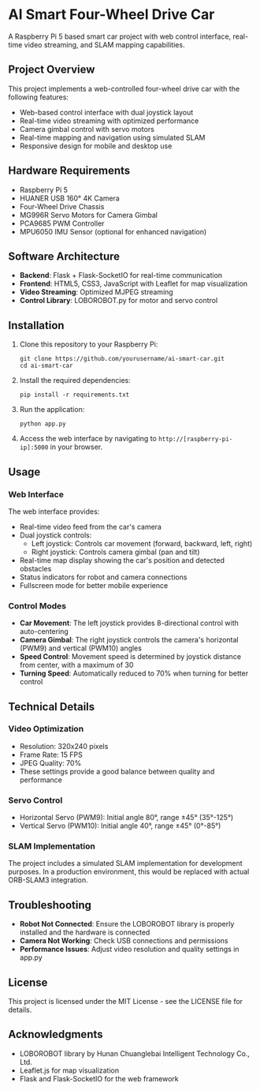 # AI Smart Four-Wheel Drive Car

A Raspberry Pi 5 based smart car project with web control interface, real-time video streaming, and SLAM mapping capabilities.

## Project Overview

This project implements a web-controlled four-wheel drive car with the following features:

- Web-based control interface with dual joystick layout
- Real-time video streaming with optimized performance
- Camera gimbal control with servo motors
- Real-time mapping and navigation using simulated SLAM
- Responsive design for mobile and desktop use

## Hardware Requirements

- Raspberry Pi 5
- HUANER USB 160° 4K Camera
- Four-Wheel Drive Chassis
- MG996R Servo Motors for Camera Gimbal
- PCA9685 PWM Controller
- MPU6050 IMU Sensor (optional for enhanced navigation)

## Software Architecture

- **Backend**: Flask + Flask-SocketIO for real-time communication
- **Frontend**: HTML5, CSS3, JavaScript with Leaflet for map visualization
- **Video Streaming**: Optimized MJPEG streaming
- **Control Library**: LOBOROBOT.py for motor and servo control

## Installation

1. Clone this repository to your Raspberry Pi:
   ```
   git clone https://github.com/yourusername/ai-smart-car.git
   cd ai-smart-car
   ```

2. Install the required dependencies:
   ```
   pip install -r requirements.txt
   ```

3. Run the application:
   ```
   python app.py
   ```

4. Access the web interface by navigating to `http://[raspberry-pi-ip]:5000` in your browser.

## Usage

### Web Interface

The web interface provides:

- Real-time video feed from the car's camera
- Dual joystick controls:
  - Left joystick: Controls car movement (forward, backward, left, right)
  - Right joystick: Controls camera gimbal (pan and tilt)
- Real-time map display showing the car's position and detected obstacles
- Status indicators for robot and camera connections
- Fullscreen mode for better mobile experience

### Control Modes

- **Car Movement**: The left joystick provides 8-directional control with auto-centering
- **Camera Gimbal**: The right joystick controls the camera's horizontal (PWM9) and vertical (PWM10) angles
- **Speed Control**: Movement speed is determined by joystick distance from center, with a maximum of 30
- **Turning Speed**: Automatically reduced to 70% when turning for better control

## Technical Details

### Video Optimization

- Resolution: 320x240 pixels
- Frame Rate: 15 FPS
- JPEG Quality: 70%
- These settings provide a good balance between quality and performance

### Servo Control

- Horizontal Servo (PWM9): Initial angle 80°, range ±45° (35°-125°)
- Vertical Servo (PWM10): Initial angle 40°, range ±45° (0°-85°)

### SLAM Implementation

The project includes a simulated SLAM implementation for development purposes. In a production environment, this would be replaced with actual ORB-SLAM3 integration.

## Troubleshooting

- **Robot Not Connected**: Ensure the LOBOROBOT library is properly installed and the hardware is connected
- **Camera Not Working**: Check USB connections and permissions
- **Performance Issues**: Adjust video resolution and quality settings in app.py

## License

This project is licensed under the MIT License - see the LICENSE file for details.

## Acknowledgments

- LOBOROBOT library by Hunan Chuanglebai Intelligent Technology Co., Ltd.
- Leaflet.js for map visualization
- Flask and Flask-SocketIO for the web framework 
